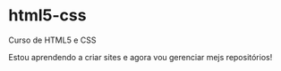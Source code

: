 # html5-css
Curso de HTML5 e CSS

Estou aprendendo a criar sites e agora vou gerenciar mejs repositórios!